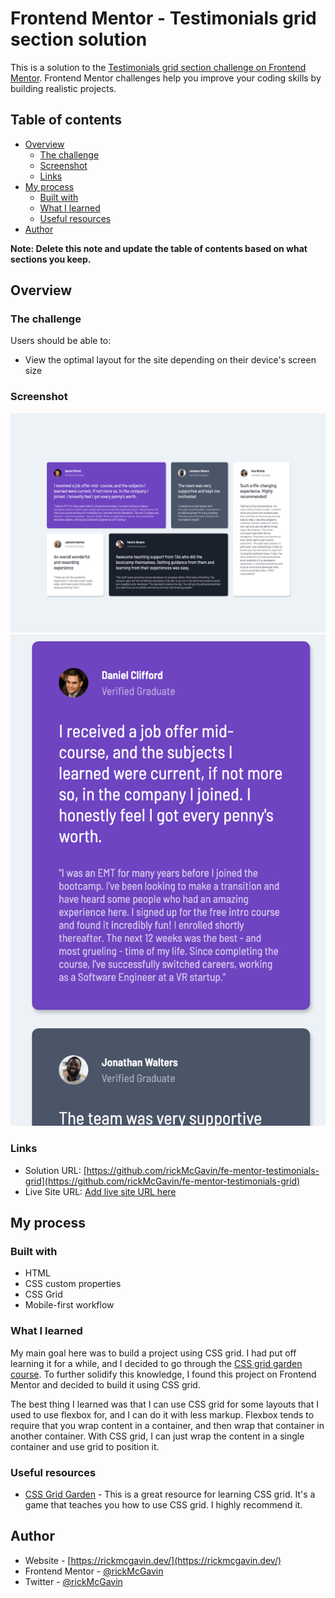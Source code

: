 # Frontend Mentor - Testimonials grid section solution

This is a solution to the [Testimonials grid section challenge on Frontend Mentor](https://www.frontendmentor.io/challenges/testimonials-grid-section-Nnw6J7Un7). Frontend Mentor challenges help you improve your coding skills by building realistic projects. 

## Table of contents

- [Overview](#overview)
  - [The challenge](#the-challenge)
  - [Screenshot](#screenshot)
  - [Links](#links)
- [My process](#my-process)
  - [Built with](#built-with)
  - [What I learned](#what-i-learned)
  - [Useful resources](#useful-resources)
- [Author](#author)

**Note: Delete this note and update the table of contents based on what sections you keep.**

## Overview

### The challenge

Users should be able to:

- View the optimal layout for the site depending on their device's screen size

### Screenshot

![](./desktop.png)
![](./mobile.png)

### Links

- Solution URL: [https://github.com/rickMcGavin/fe-mentor-testimonials-grid](https://github.com/rickMcGavin/fe-mentor-testimonials-grid)
- Live Site URL: [Add live site URL here](https://your-live-site-url.com)

## My process

### Built with

- HTML
- CSS custom properties
- CSS Grid
- Mobile-first workflow

### What I learned

My main goal here was to build a project using CSS grid. I had put off learning it for a while, and I decided to go through the [CSS grid garden course](https://cssgridgarden.com/). To further solidify this knowledge, I found this project on Frontend Mentor and decided to build it using CSS grid.

The best thing I learned was that I can use CSS grid for some layouts that I used to use flexbox for, and I can do it with less markup. Flexbox tends to require that you wrap content in a container, and then wrap that container in another container. With CSS grid, I can just wrap the content in a single container and use grid to position it.

### Useful resources

- [CSS Grid Garden](https://cssgridgarden.com/) - This is a great resource for learning CSS grid. It's a game that teaches you how to use CSS grid. I highly recommend it.

## Author

- Website - [https://rickmcgavin.dev/](https://rickmcgavin.dev/)
- Frontend Mentor - [@rickMcGavin](https://www.frontendmentor.io/profile/rickMcGavin)
- Twitter - [@rickMcGavin](https://www.twitter.com/rickMcGavin)

